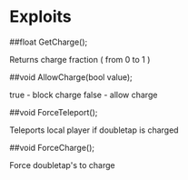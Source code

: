 # Exploits

##float GetCharge\(\);

Returns charge fraction ( from 0 to 1 )

##void AllowCharge\(bool value\);

true - block charge
false - allow charge 

##void ForceTeleport\(\);

Teleports local player if doubletap is charged

##void ForceCharge\(\);

Force doubletap's to charge
